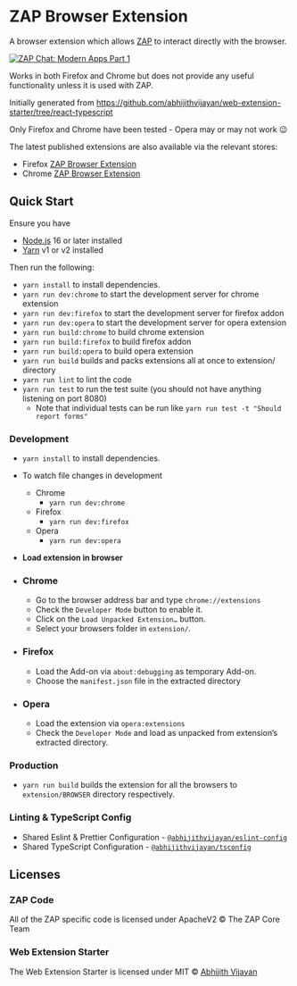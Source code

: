 # ZAP Browser Extension

A browser extension which allows [ZAP](https://www.zaproxy.org) to interact directly with the browser.

[![ZAP Chat: Modern Apps Part 1](https://img.youtube.com/vi/Rq_d7OLmMfw/0.jpg)](https://www.youtube.com/watch?v=Rq_d7OLmMfw)

Works in both Firefox and Chrome but does not provide any useful functionality unless it is used with ZAP.

Initially generated from https://github.com/abhijithvijayan/web-extension-starter/tree/react-typescript

Only Firefox and Chrome have been tested - Opera may or may not work :wink:

The latest published extensions are also available via the relevant stores:

* Firefox [ZAP Browser Extension](https://addons.mozilla.org/en-GB/firefox/addon/zap-browser-extension/)
* Chrome [ZAP Browser Extension](https://chromewebstore.google.com/detail/zap-by-checkmarx-browser/cgkggmillbmmpokepnicllalaohphffo)


## Quick Start

Ensure you have

- [Node.js](https://nodejs.org) 16 or later installed
- [Yarn](https://yarnpkg.com) v1 or v2 installed

Then run the following:

- `yarn install` to install dependencies.
- `yarn run dev:chrome` to start the development server for chrome extension
- `yarn run dev:firefox` to start the development server for firefox addon
- `yarn run dev:opera` to start the development server for opera extension
- `yarn run build:chrome` to build chrome extension
- `yarn run build:firefox` to build firefox addon
- `yarn run build:opera` to build opera extension
- `yarn run build` builds and packs extensions all at once to extension/ directory
- `yarn run lint` to lint the code
- `yarn run test` to run the test suite (you should not have anything listening on port 8080)
  - Note that individual tests can be run like `yarn run test -t "Should report forms"`


### Development

- `yarn install` to install dependencies.
- To watch file changes in development

  - Chrome
    - `yarn run dev:chrome`
  - Firefox
    - `yarn run dev:firefox`
  - Opera
    - `yarn run dev:opera`

- **Load extension in browser**

- ### Chrome

  - Go to the browser address bar and type `chrome://extensions`
  - Check the `Developer Mode` button to enable it.
  - Click on the `Load Unpacked Extension…` button.
  - Select your browsers folder in `extension/`.

- ### Firefox

  - Load the Add-on via `about:debugging` as temporary Add-on.
  - Choose the `manifest.json` file in the extracted directory

- ### Opera

  - Load the extension via `opera:extensions`
  - Check the `Developer Mode` and load as unpacked from extension’s extracted directory.

### Production

- `yarn run build` builds the extension for all the browsers to `extension/BROWSER` directory respectively.


### Linting & TypeScript Config

- Shared Eslint & Prettier Configuration - [`@abhijithvijayan/eslint-config`](https://www.npmjs.com/package/@abhijithvijayan/eslint-config)
- Shared TypeScript Configuration - [`@abhijithvijayan/tsconfig`](https://www.npmjs.com/package/@abhijithvijayan/tsconfig)

## Licenses

### ZAP Code

All of the ZAP specific code is licensed under ApacheV2 © The ZAP Core Team

### Web Extension Starter

The Web Extension Starter is licensed under MIT © [Abhijith Vijayan](https://abhijithvijayan.in)